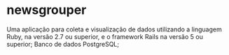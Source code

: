 # newsgrouper
Uma aplicação para coleta e visualização de dados utilizando a linguagem Ruby, na versão 2.7 ou superior, e o framework Rails na versão 5 ou superior; Banco de dados PostgreSQL;

